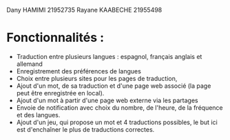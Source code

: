 Dany HAMIMI 21952735
Rayane KAABECHE 21955498

# Fonctionnalités : 

- Traduction entre plusieurs langues : espagnol, français anglais et allemand
- Enregistrement des préférences de langues
- Choix entre plusieurs sites pour les pages de traduction, 
- Ajout d'un mot, de sa traduction et d'une page web associé (la page peut être enregistrée en local).
- Ajout d'un mot à partir d'une page web externe via les partages
- Envoie de notification avec choix du nombre, de l'heure, de la fréquence et des langues. 
- Ajout d'un jeu, qui propose un mot et 4 traductions possibles, le but ici est d'enchaîner le plus de traductions correctes.